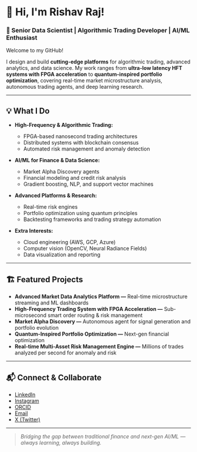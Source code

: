 # 👋 Hi, I'm Rishav Raj!

### 🚀 Senior Data Scientist | Algorithmic Trading Developer | AI/ML Enthusiast

Welcome to my GitHub!

I design and build **cutting-edge platforms** for algorithmic trading, advanced analytics, and data science. My work ranges from **ultra-low latency HFT systems with FPGA acceleration** to **quantum-inspired portfolio optimization**, covering real-time market microstructure analysis, autonomous trading agents, and deep learning research.

---

## 💡 What I Do

- **High-Frequency & Algorithmic Trading:**
  - FPGA-based nanosecond trading architectures
  - Distributed systems with blockchain consensus
  - Automated risk management and anomaly detection

- **AI/ML for Finance & Data Science:**
  - Market Alpha Discovery agents
  - Financial modeling and credit risk analysis
  - Gradient boosting, NLP, and support vector machines

- **Advanced Platforms & Research:**
  - Real-time risk engines
  - Portfolio optimization using quantum principles
  - Backtesting frameworks and trading strategy automation

- **Extra Interests:**
  - Cloud engineering (AWS, GCP, Azure)
  - Computer vision (OpenCV, Neural Radiance Fields)
  - Data visualization and reporting

---

## 🏗️ Featured Projects

- **Advanced Market Data Analytics Platform —** Real-time microstructure streaming and ML dashboards
- **High-Frequency Trading System with FPGA Acceleration —** Sub-microsecond smart order routing & risk management
- **Market Alpha Discovery —** Autonomous agent for signal generation and portfolio evolution
- **Quantum-Inspired Portfolio Optimization —** Next-gen financial optimization
- **Real-time Multi-Asset Risk Management Engine —** Millions of trades analyzed per second for anomaly and risk

---

## 📬 Connect & Collaborate

- [LinkedIn](https://www.linkedin.com/in/rajrishav5249)
- [Instagram](https://www.instagram.com/_myself_rishav_/)
- [ORCID](https://orcid.org/0009-0006-2620-5292)
- [Email](mailto:rishavraj5249@gmail.com)
- [X (Twitter)](https://x.com/Rishav_Raj_5249)

---

> _Bridging the gap between traditional finance and next-gen AI/ML — always learning, always building._

